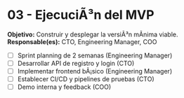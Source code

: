 ﻿# 03 - EjecuciÃ³n del MVP
**Objetivo:** Construir y desplegar la versiÃ³n mÃ­nima viable.
**Responsable(es):** CTO, Engineering Manager, COO

- [ ] Sprint planning de 2 semanas (Engineering Manager)
- [ ] Desarrollar API de registro y login (CTO)
- [ ] Implementar frontend bÃ¡sico (Engineering Manager)
- [ ] Establecer CI/CD y pipelines de pruebas (CTO)
- [ ] Demo interna y feedback (COO)
